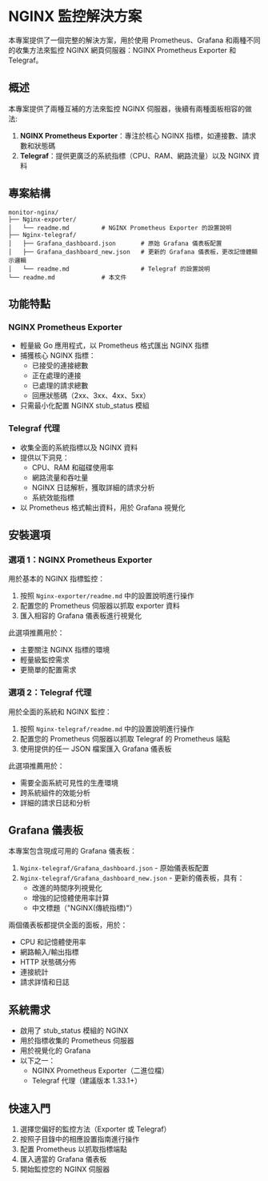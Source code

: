 # NGINX 監控解決方案

本專案提供了一個完整的解決方案，用於使用 Prometheus、Grafana 和兩種不同的收集方法來監控 NGINX 網頁伺服器：NGINX Prometheus Exporter 和 Telegraf。

## 概述

本專案提供了兩種互補的方法來監控 NGINX 伺服器，後續有兩種面板相容的做法:

1. **NGINX Prometheus Exporter**：專注於核心 NGINX 指標，如連接數、請求數和狀態碼
2. **Telegraf**：提供更廣泛的系統指標（CPU、RAM、網路流量）以及 NGINX 資料

## 專案結構

```
monitor-nginx/
├── Nginx-exporter/
│   └── readme.md         # NGINX Prometheus Exporter 的設置說明
├── Nginx-telegraf/
│   ├── Grafana_dashboard.json       # 原始 Grafana 儀表板配置
│   ├── Grafana_dashboard_new.json   # 更新的 Grafana 儀表板，更改記憶體顯示邏輯
│   └── readme.md                    # Telegraf 的設置說明
└── readme.md             # 本文件
```

## 功能特點

### NGINX Prometheus Exporter
- 輕量級 Go 應用程式，以 Prometheus 格式匯出 NGINX 指標
- 捕獲核心 NGINX 指標：
  - 已接受的連接總數
  - 正在處理的連接
  - 已處理的請求總數
  - 回應狀態碼（2xx、3xx、4xx、5xx）
- 只需最小化配置 NGINX stub_status 模組

### Telegraf 代理
- 收集全面的系統指標以及 NGINX 資料
- 提供以下洞見：
  - CPU、RAM 和磁碟使用率
  - 網路流量和吞吐量
  - NGINX 日誌解析，獲取詳細的請求分析
  - 系統效能指標
- 以 Prometheus 格式輸出資料，用於 Grafana 視覺化

## 安裝選項

### 選項 1：NGINX Prometheus Exporter

用於基本的 NGINX 指標監控：

1. 按照 `Nginx-exporter/readme.md` 中的設置說明進行操作
2. 配置您的 Prometheus 伺服器以抓取 exporter 資料
3. 匯入相容的 Grafana 儀表板進行視覺化

此選項推薦用於：
- 主要關注 NGINX 指標的環境
- 輕量級監控需求
- 更簡單的配置需求

### 選項 2：Telegraf 代理

用於全面的系統和 NGINX 監控：

1. 按照 `Nginx-telegraf/readme.md` 中的設置說明進行操作
2. 配置您的 Prometheus 伺服器以抓取 Telegraf 的 Prometheus 端點
3. 使用提供的任一 JSON 檔案匯入 Grafana 儀表板

此選項推薦用於：
- 需要全面系統可見性的生產環境
- 跨系統組件的效能分析
- 詳細的請求日誌和分析

## Grafana 儀表板

本專案包含現成可用的 Grafana 儀表板：

1. `Nginx-telegraf/Grafana_dashboard.json` - 原始儀表板配置
2. `Nginx-telegraf/Grafana_dashboard_new.json` - 更新的儀表板，具有：
   - 改進的時間序列視覺化
   - 增強的記憶體使用率計算
   - 中文標題（"NGINX(傳統指標)"）

兩個儀表板都提供全面的面板，用於：
- CPU 和記憶體使用率
- 網路輸入/輸出指標
- HTTP 狀態碼分佈
- 連接統計
- 請求詳情和日誌

## 系統需求

- 啟用了 stub_status 模組的 NGINX
- 用於指標收集的 Prometheus 伺服器
- 用於視覺化的 Grafana
- 以下之一：
  - NGINX Prometheus Exporter（二進位檔）
  - Telegraf 代理（建議版本 1.33.1+）

## 快速入門

1. 選擇您偏好的監控方法（Exporter 或 Telegraf）
2. 按照子目錄中的相應設置指南進行操作
3. 配置 Prometheus 以抓取指標端點
4. 匯入適當的 Grafana 儀表板
5. 開始監控您的 NGINX 伺服器
